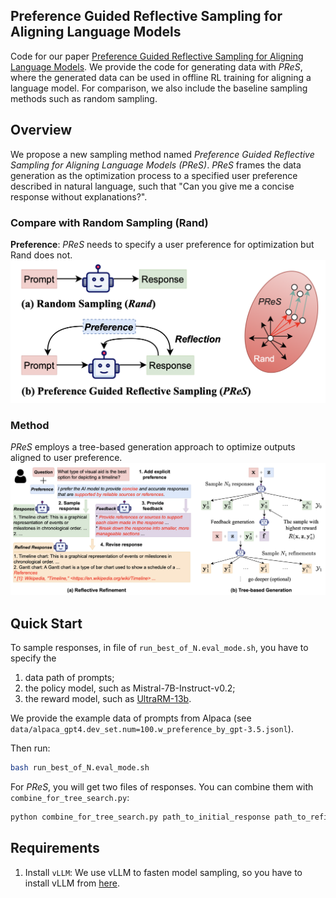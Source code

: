 ## Preference Guided Reflective Sampling for Aligning Language Models

Code for our paper [Preference Guided Reflective Sampling for Aligning Language Models](). We provide the code for generating data with *PReS*, where the generated data can be used in offline RL training for aligning a language model. For comparison, we also include the baseline sampling methods such as random sampling.


## Overview
We propose a new sampling method named *Preference Guided Reflective Sampling for Aligning Language Models (PReS)*. *PReS* frames the data generation as the optimization process to a specified user preference described in natural language, such that "Can you give me a concise response without explanations?". 

### Compare with Random Sampling (Rand)
**Preference**: *PReS* needs to specify a user preference for optimization but Rand does not. 
![](./figures/compare_random.png)

### Method
*PReS* employs a tree-based generation approach to optimize outputs aligned to user preference. 
![](./figures/method.png)




## Quick Start
To sample responses, in file of `run_best_of_N.eval_mode.sh`, you have to specify the 

1. data path of prompts;
2. the policy model, such as Mistral-7B-Instruct-v0.2;
3. the reward model, such as [UltraRM-13b](https://huggingface.co/openbmb/UltraRM-13b). 

We provide the example data of prompts from Alpaca (see `data/alpaca_gpt4.dev_set.num=100.w_preference_by_gpt-3.5.jsonl`).

Then run:
```bash
bash run_best_of_N.eval_mode.sh
```

For *PReS*, you will get two files of responses. You can combine them with `combine_for_tree_search.py`:

```bash
python combine_for_tree_search.py path_to_initial_response path_to_refinement path_to_save
```

## Requirements

1. Install `vLLM`: We use vLLM to fasten model sampling, so you have to install vLLM from [here](https://docs.vllm.ai/en/latest/getting_started/installation.html).

